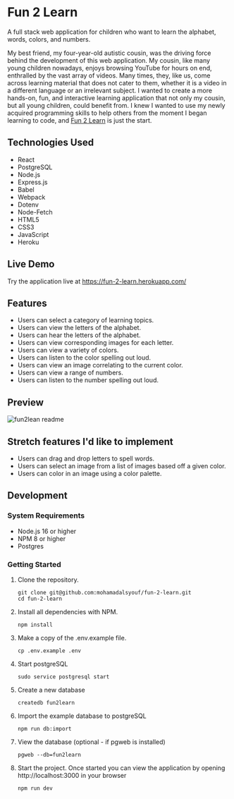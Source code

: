 # Fun 2 Learn

A full stack web application for children who want to learn the alphabet, words, colors, and numbers.

My best friend, my four-year-old autistic cousin, was the driving force behind the development of this web application. My cousin, like many young children nowadays, enjoys browsing YouTube for hours on end, enthralled by the vast array of videos. Many times, they, like us, come across learning material that does not cater to them, whether it is a video in a different language or an irrelevant subject. I wanted to create a more hands-on, fun, and interactive learning application that not only my cousin, but all young children, could benefit from. I knew I wanted to use my newly acquired programming skills to help others from the moment I began learning to code, and [Fun 2 Learn](https://fun-2-learn.herokuapp.com/) is just the start.

## Technologies Used

- React
- PostgreSQL
- Node.js
- Express.js
- Babel
- Webpack
- Dotenv
- Node-Fetch
- HTML5
- CSS3
- JavaScript
- Heroku

## Live Demo

Try the application live at https://fun-2-learn.herokuapp.com/

## Features

- Users can select a category of learning topics.
- Users can view the letters of the alphabet.
- Users can hear the letters of the alphabet.
- Users can view corresponding images for each letter.
- Users can view a variety of colors.
- Users can listen to the color spelling out loud.
- Users can view an image correlating to the current color.
- Users can view a range of numbers.
- Users can listen to the number spelling out loud.

## Preview

![fun2lean readme](https://user-images.githubusercontent.com/93749120/157935484-5a9bf050-bda8-4f5a-bafc-37a3d5590b21.gif)

## Stretch features I'd like to implement

- Users can drag and drop letters to spell words.
- Users can select an image from a list of images based off a given color.
- Users can color in an image using a color palette.
## Development

### System Requirements

* Node.js 16 or higher
* NPM 8 or higher
* Postgres

### Getting Started

1. Clone the repository.

    ```shell
    git clone git@github.com:mohamadalsyouf/fun-2-learn.git
    cd fun-2-learn
    ```
  
2. Install all dependencies with NPM.

    ```shell
    npm install
    ```

3. Make a copy of the .env.example file.

    ```shell
    cp .env.example .env
    ```

4. Start postgreSQL

    ```shell
    sudo service postgresql start
    ```

5. Create a new database

    ```shell
    createdb fun2learn
    ```

6. Import the example database to postgreSQL

    ```shell
    npm run db:import
    ```

7. View the database (optional - if pgweb is installed)

    ```shell
    pgweb --db=fun2learn
    ```

8. Start the project. Once started you can view the application by opening http://localhost:3000 in your browser

    ```shell
    npm run dev
    ```
